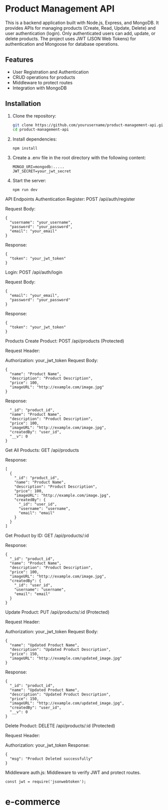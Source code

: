 # Product Management API

This is a backend application built with Node.js, Express, and MongoDB. It provides APIs for managing products (Create, Read, Update, Delete) and user authentication (login). Only authenticated users can add, update, or delete products. The project uses JWT (JSON Web Tokens) for authentication and Mongoose for database operations.

## Features

- User Registration and Authentication
- CRUD operations for products
- Middleware to protect routes
- Integration with MongoDB

## Installation

1. Clone the repository:

   ```sh
   git clone https://github.com/yourusername/product-management-api.git
   cd product-management-api
   ```
2. Install dependencies:
    ```
    npm install
    ```
3. Create a .env file in the root directory with the following content:
    ```
    MONGO_URI=mongodb:.....
    JWT_SECRET=your_jwt_secret
    ```
4. Start the server:
    ```
    npm run dev
    ```

API Endpoints
Authentication
Register: POST /api/auth/register

Request Body:
```
{
  "username": "your_username",
  "password": "your_password",
  "email": "your_email"
}
```
Response:
```
{
  "token": "your_jwt_token"
}
```
Login: POST /api/auth/login

Request Body:
```
{
  "email": "your_email",
  "password": "your_password"
}
```
Response:
```
{
  "token": "your_jwt_token"
}
```
Products
Create Product: POST /api/products (Protected)

Request Header:

Authorization: your_jwt_token
Request Body:
```
{
  "name": "Product Name",
  "description": "Product Description",
  "price": 100,
  "imageURL": "http://example.com/image.jpg"
}
```

Response:

```{
  "_id": "product_id",
  "name": "Product Name",
  "description": "Product Description",
  "price": 100,
  "imageURL": "http://example.com/image.jpg",
  "createdBy": "user_id",
  "__v": 0
}
```
Get All Products: GET /api/products

Response:

```
[
  {
    "_id": "product_id",
    "name": "Product Name",
    "description": "Product Description",
    "price": 100,
    "imageURL": "http://example.com/image.jpg",
    "createdBy": {
      "_id": "user_id",
      "username": "username",
      "email": "email"
    }
  }
]
```
Get Product by ID: GET /api/products/:id

Response:
```
{
  "_id": "product_id",
  "name": "Product Name",
  "description": "Product Description",
  "price": 100,
  "imageURL": "http://example.com/image.jpg",
  "createdBy": {
    "_id": "user_id",
    "username": "username",
    "email": "email"
  }
}
```
Update Product: PUT /api/products/:id (Protected)

Request Header:

Authorization: your_jwt_token
Request Body:
```
{
  "name": "Updated Product Name",
  "description": "Updated Product Description",
  "price": 150,
  "imageURL": "http://example.com/updated_image.jpg"
}
```
Response:
```
{
  "_id": "product_id",
  "name": "Updated Product Name",
  "description": "Updated Product Description",
  "price": 150,
  "imageURL": "http://example.com/updated_image.jpg",
  "createdBy": "user_id",
  "__v": 0
}
```
Delete Product: DELETE /api/products/:id (Protected)

Request Header:

Authorization: your_jwt_token
Response:

```
{
  "msg": "Product Deleted successfully"
}
```
Middleware
auth.js: Middleware to verify JWT and protect routes.

```
const jwt = require('jsonwebtoken');
```
# e-commerce
